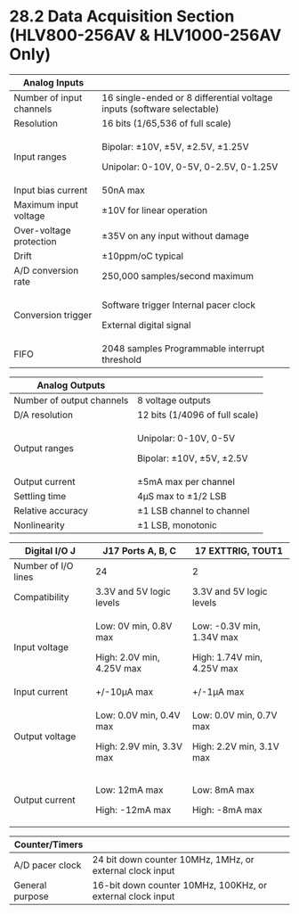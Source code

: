 # 28.2 Data Acquisition Section (HLV800-256AV & HLV1000-256AV Only)

| Analog Inputs             |                                                                                        |
| ------------------------- | -------------------------------------------------------------------------------------- |
| Number of input channels  | 16 single-ended or 8 differential voltage inputs (software selectable)                 |
| Resolution                |  16 bits (1/65,536 of full scale)                                                      |
| Input ranges              | <p>Bipolar: ±10V, ±5V, ±2.5V, ±1.25V </p><p>Unipolar: 0-10V, 0-5V, 0-2.5V, 0-1.25V</p> |
| Input bias current        | 50nA max                                                                               |
| Maximum input voltage     | ±10V for linear operation                                                              |
| Over-voltage protection   | ±35V on any input without damage                                                       |
| Drift                     | ±10ppm/oC typical                                                                      |
| A/D conversion rate       | 250,000 samples/second maximum                                                         |
| Conversion trigger        | <p>Software trigger Internal pacer clock </p><p>External digital signal</p>            |
| FIFO                      | 2048 samples Programmable interrupt threshold                                          |

| Analog Outputs             |                                                               |
| -------------------------- | ------------------------------------------------------------- |
| Number of output channels  | 8 voltage outputs                                             |
| D/A resolution             | 12 bits (1/4096 of full scale)                                |
| Output ranges              | <p>Unipolar: 0-10V, 0-5V </p><p>Bipolar: ±10V, ±5V, ±2.5V</p> |
| Output current             |  ±5mA max per channel                                         |
| Settling time              | 4µS max to ±1/2 LSB                                           |
| Relative accuracy          | ±1 LSB channel to channel                                     |
| Nonlinearity               | ±1 LSB, monotonic                                             |

| Digital I/O  J       | J17 Ports A, B, C                                               | 17 EXTTRIG, TOUT1                                                  |
| -------------------- | --------------------------------------------------------------- | ------------------------------------------------------------------ |
| Number of I/O lines  | 24                                                              | 2                                                                  |
| Compatibility        | 3.3V and 5V logic levels                                        | 3.3V and 5V logic levels                                           |
| Input voltage        | <p>Low: 0V min, 0.8V max </p><p>High: 2.0V min, 4.25V max </p>  | <p>Low: -0.3V min, 1.34V max </p><p>High: 1.74V min, 4.25V max</p> |
| Input current        | +/-10μA max                                                     | +/-1μA max                                                         |
| Output voltage       | <p>Low: 0.0V min, 0.4V max </p><p>High: 2.9V min, 3.3V max </p> | <p>Low: 0.0V min, 0.7V max </p><p>High: 2.2V min, 3.1V max</p>     |
| Output current       | <p>Low: 12mA max </p><p>High: -12mA max </p>                    | <p>Low: 8mA max </p><p>High: -8mA max</p>                          |

| Counter/Timers   |                                                            |
| ---------------- | ---------------------------------------------------------- |
| A/D pacer clock  | 24 bit down counter 10MHz, 1MHz, or external clock input   |
| General purpose  | 16-bit down counter 10MHz, 100KHz, or external clock input |
